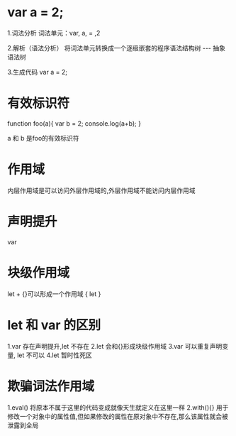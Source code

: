 # var a = 2;

1.词法分析
词法单元：var, a, = ,2

2.解析（语法分析）
将词法单元转换成一个逐级嵌套的程序语法结构树 --- 抽象语法树

3.生成代码
var a = 2;

# 有效标识符
function foo(a){
    var b = 2;
    console.log(a+b);
}

a 和 b 是foo的有效标识符

# 作用域
内层作用域是可以访问外层作用域的,外层作用域不能访问内层作用域

# 声明提升
var

# 块级作用域
let + {}可以形成一个作用域
{
    let
}

# let 和 var 的区别
1.var 存在声明提升,let 不存在
2.let 会和{}形成块级作用域
3.var 可以重复声明变量, let 不可以
4.let 暂时性死区


# 欺骗词法作用域
1.eval()   将原本不属于这里的代码变成就像天生就定义在这里一样
2.with(){}  用于修改一个对象中的属性值,但如果修改的属性在原对象中不存在,那么该属性就会被泄露到全局